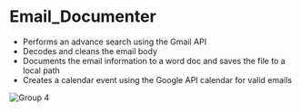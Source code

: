 # Email_Documenter
- Performs an advance search using the Gmail API
- Decodes and cleans the email body
- Documents the email information to a word doc and saves the file to a local path
- Creates a calendar event using the Google API calendar for valid emails

![Group 4](https://github.com/user-attachments/assets/54c1b6ca-c363-4929-abcd-51f62ade5bdc)
